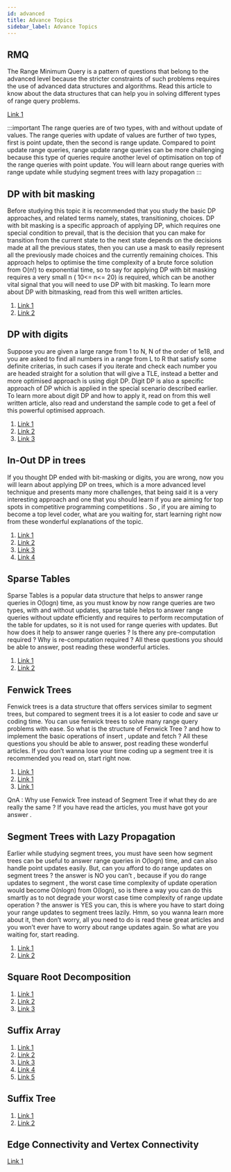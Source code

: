 ```yaml
---
id: advanced
title: Advance Topics
sidebar_label: Advance Topics
---
```


## RMQ
The Range Minimum Query is a pattern of questions that belong to the advanced level because the stricter constraints of such problems requires the use of advanced data structures and algorithms. Read this article to know about the data structures that can help you in solving different types of range query problems.

[Link 1](https://cp-algorithms.com/sequences/rmq.html)

:::important
The range queries are of two types, with and without update of values. The range queries with update of values are further of two types, first is point update, then the second is range update. Compared to point update range queries, range update range queries can be more challenging because this type of queries require another level of optimisation on top of the range queries with point update. You will learn about range queries with range update while studying segment trees with lazy propagation
:::

## DP with bit masking
Before studying this topic it is recommended that you study the basic DP approaches, and related terms namely, states, transitioning, choices. DP with bit masking is a specific approach of applying DP, which requires one special condition to prevail, that is the decision that you can make for transition from the current state to the next state depends on the decisions made at all the previous states, then you can use a mask to easily represent all the previously made choices and the currently remaining choices. This approach helps to optimise the time complexity of a brute force solution from O(n!) to exponential time, so to say for applying DP with bit masking requires a very small n ( 10<= n<= 20) is required, which can be another vital signal that you will need to use DP with bit masking. To learn more about DP with bitmasking, read from this well written articles.

1. [Link 1](https://www.hackerearth.com/practice/algorithms/dynamic-programming/bit-masking/tutorial/)
2. [Link 2](https://codeforces.com/blog/entry/337)


## DP with digits
Suppose you are given a large range from 1 to N, N of the order of 1e18, and you are asked to find all numbers in a range from L to R that satisfy some definite criterias, in such cases if you iterate and check each number you are headed straight for a solution that will give a TLE, instead a better and more optimised approach is using digit DP. Digit DP is also a specific approach of DP which is applied in the special scenario described earlier. To learn more about digit DP and how to apply it, read on from this well written article, also read and understand the sample code to get a feel of this powerful optimised approach.

1. [Link 1](https://codeforces.com/blog/entry/53960)
2. [Link 2](https://github.com/flash7even/Programming-Contest/blob/master/Code%20Repository/Dynamic%20Programming/Digit%20DP/Digit-DP.cpp)
3. [Link 3](http://gautamdegitdp.blogspot.com)


## In-Out DP in trees
If you thought DP ended with bit-masking or digits, you are wrong, now you will learn about applying DP on trees, which is a more advanced level technique and presents many more challenges, that being said it is a very interesting approach and one that you should learn if you are aiming for top spots in competitive programming competitions . So , if you are aiming to become a top level coder, what are you waiting for, start learning right now from these wonderful explanations of the topic.

1. [Link 1](https://www.youtube.com/watch?v=Xng1Od_v6Ug)
2. [Link 2](https://blogarithms.github.io/articles/2019-10/inout-dp-tree)
3. [Link 3](https://codeforces.com/blog/entry/20935)
4. [Link 4](https://www.geeksforgeeks.org/dynamic-programming-trees-set-2/)


## Sparse Tables
Sparse Tables is a popular data structure that helps to answer range queries in O(logn) time, as you must know by now range queries are two types, with and without updates, sparse table helps to answer range queries without update efficiently and requires to perform recomputation of the table for updates, so it is not used for range queries with updates. But how does it help to answer range queries ? Is there any pre-computation required ? Why is re-computation required ? All these questions you should be able to answer, post reading these wonderful articles.
1. [Link 1](https://www.hackerearth.com/practice/notes/sparse-table/)
2. [Link 2](https://cp-algorithms.com/data_structures/sparse-table.html)


## Fenwick Trees
Fenwick trees is a data structure that offers services similar to segment trees, but compared to segment trees it is a lot easier to code and save ur coding time. You can use fenwick trees to solve many range query problems with ease. So what is the structure of Fenwick Tree ? and how to implement the basic operations of insert , update and fetch ? All these questions you should be able to answer, post reading these wonderful articles. If you don’t wanna lose your time coding up a segment tree it is recommended you read on, start right now.

1. [Link 1](https://www.topcoder.com/community/competitive-programming/tutorials/binary-indexed-trees/)
2. [Link 1](https://www.hackerearth.com/practice/data-structures/advanced-data-structures/fenwick-binary-indexed-trees/tutorial/)
3. [Link 1](https://cp-algorithms.com/data_structures/fenwick.html)

QnA :
Why use Fenwick Tree instead of Segment Tree if what they do are really the same ?
If you have read the articles, you must have got your answer .


## Segment Trees with Lazy Propagation
Earlier while studying segment trees, you must have seen how segment trees can be useful to answer range queries in O(logn) time, and can also handle point updates easily. But, can you afford to do range updates on segment trees ? the answer is NO you can’t , because if you do range updates to segment , the worst case time complexity of update operation would become O(nlogn) from O(logn), so is there a way you can do this smartly as to not degrade your worst case time complexity of range update operation ? the answer is YES you can, this is where you have to start doing your range updates to segment trees lazily. Hmm, so you wanna learn more about it, then don’t worry, all you need to do is read these great articles and you won’t ever have to worry about range updates again. So what are you waiting for, start reading.

1. [Link 1](https://www.hackerearth.com/practice/notes/segment-tree-and-lazy-propagation/)
2. [Link 2](https://medium.com/nybles/understanding-range-queries-and-updates-segment-tree-lazy-propagation-and-mos-algorithm-d2cd2f6586d8)


## Square Root Decomposition
1. [Link 1](https://blogarithms.github.io/articles/2019-07/square-root-decomposition)
2. [Link 2](https://cp-algorithms.com/data_structures/sqrt_decomposition.html)
3. [Link 3](https://codeforces.com/blog/entry/83248)


## Suffix Array
1. [Link 1](https://www.hackerearth.com/practice/data-structures/advanced-data-structures/suffix-arrays/tutorial/)
2. [Link 2](https://cp-algorithms.com/string/suffix-array.html)
3. [Link 3](https://codeforces.com/edu/course/2)
4. [Link 4](https://discuss.codechef.com/t/a-tutorial-on-suffix-arrays/2950)
5. [Link 5](https://www.geeksforgeeks.org/suffix-array-set-1-introduction/)


## Suffix Tree
1. [Link 1](https://www.hackerearth.com/practice/data-structures/advanced-data-structures/suffix-trees/tutorial/)
2. [Link 2](https://cp-algorithms.com/string/suffix-tree-ukkonen.html)


## Edge Connectivity and Vertex Connectivity
[Link 1](https://cp-algorithms.com/graph/edge_vertex_connectivity.html)
